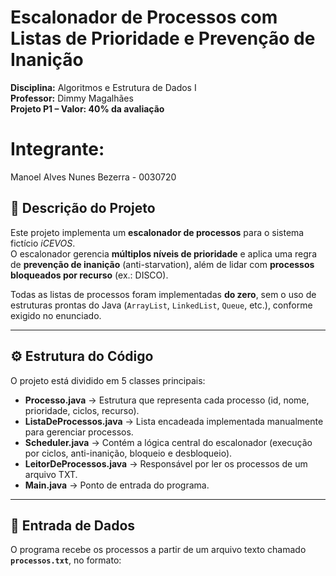 # Escalonador de Processos com Listas de Prioridade e Prevenção de Inanição

**Disciplina:** Algoritmos e Estrutura de Dados I  
**Professor:** Dimmy Magalhães  
**Projeto P1 – Valor: 40% da avaliação**  

# Integrante:
Manoel Alves Nunes Bezerra - 0030720


## 📖 Descrição do Projeto
Este projeto implementa um **escalonador de processos** para o sistema fictício *iCEVOS*.  
O escalonador gerencia **múltiplos níveis de prioridade** e aplica uma regra de **prevenção de inanição** (anti-starvation), além de lidar com **processos bloqueados por recurso** (ex.: DISCO).  

Todas as listas de processos foram implementadas **do zero**, sem o uso de estruturas prontas do Java (`ArrayList`, `LinkedList`, `Queue`, etc.), conforme exigido no enunciado.  

---

## ⚙️ Estrutura do Código
O projeto está dividido em 5 classes principais:

- **Processo.java** → Estrutura que representa cada processo (id, nome, prioridade, ciclos, recurso).  
- **ListaDeProcessos.java** → Lista encadeada implementada manualmente para gerenciar processos.  
- **Scheduler.java** → Contém a lógica central do escalonador (execução por ciclos, anti-inanição, bloqueio e desbloqueio).  
- **LeitorDeProcessos.java** → Responsável por ler os processos de um arquivo TXT.  
- **Main.java** → Ponto de entrada do programa.  

---

## 📂 Entrada de Dados
O programa recebe os processos a partir de um arquivo texto chamado **`processos.txt`**, no formato:

